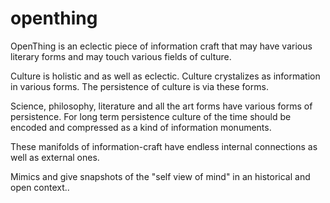 # openthing
OpenThing is an eclectic piece of information craft that may have various literary forms and may touch various fields of culture.

Culture is holistic and as well as eclectic. Culture crystalizes as information in various forms. The persistence of culture is via these forms.

Science, philosophy, literature and all the art forms have various forms of persistence. For long term persistence culture of the time should be encoded and compressed as a kind of information monuments.

These manifolds of information-craft have endless internal connections as well as external ones.

Mimics and give snapshots of the "self view of mind" in an historical and open context..


